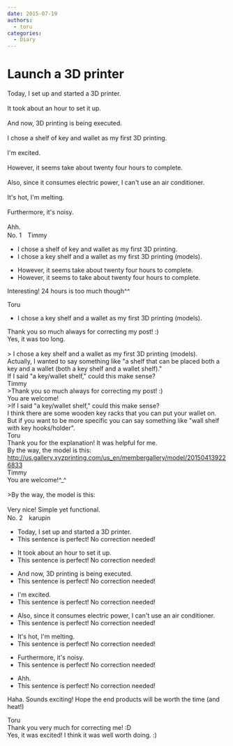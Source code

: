 ```yaml
---
date: 2015-07-19
authors:
  - toru
categories:
  - Diary
---
```


<h1 id="subject_show">Launch a 3D printer</h1>
<div class="date" hidden>Jul 19, 2015 18:35</div>
<div id="post"><div id="body_show_ori">
Today, I set up and started a 3D printer.<br/><br/>It took about an hour to set it up.<br/><br/>And now, 3D printing is being executed.<br/><br/>I chose a shelf of key and wallet as my first 3D printing.<br/><br/>I'm excited.<br/><br/>However, it seems take about twenty four hours to complete.<br/><br/>Also, since it consumes electric power, I can't use an air conditioner.<br/><br/>It's hot, I'm melting.<br/><br/>Furthermore, it's noisy.<br/><br/>Ahh.
</div></div>

<!-- more -->

<div id="block"><div class="first_name"> No. 1　<span class="just_name">Timmy</span></div><div id="block2">
<ul class="correction_field">
<li class="incorrect">I chose a shelf of key and wallet as my first 3D printing.</li>
<li class="corrected correct">
I chose a key shelf and a wallet as my first 3D printing (<span class="f_blue">models</span>).
</li>
</ul>
<ul class="correction_field">
<li class="incorrect">However, it seems take about twenty four hours to complete.</li>
<li class="corrected correct">
However, it seems <span class="f_blue">to</span> take about twenty four hours to complete.
</li>
</ul>
<p class="comment_small">
 Interesting! 24 hours is too much though^^
</p>

</div><div class="name"><span class="just_name">Toru</span><br><div class="quote_field"><ul class="correction_field">
<li class="corrected correct">
I chose a key shelf and a wallet as my first 3D printing (<span class="f_blue">models</span>).
</li>
</ul></div>
Thank you so much always for correcting my post! :)<br/>Yes, it was too long.<br/><br/>&gt; I chose a key shelf and a wallet as my first 3D printing (models).<br/>Actually, I wanted to say something like "a shelf that can be placed both a key and a wallet (both a key shelf and a wallet shelf)."<br/>If I said "a key/wallet shelf," could this make sense?
</div>
<div class="name"><span class="just_name">Timmy</span><br>
&gt;Thank you so much always for correcting my post! :)<br/>You are welcome!<br/>&gt;If I said "a key/wallet shelf," could this make sense?<br/>I think there are some wooden key racks that you can put your wallet on. But if you want to be more specific you can say something like "wall shelf with key hooks/holder".
</div>
<div class="name"><span class="just_name">Toru</span><br>
Thank you for the explanation! It was helpful for me.<br/>By the way, the model is this:<br/><a href="http://us.gallery.xyzprinting.com/us_en/membergallery/model/201504139226833" target="_blank">http://us.gallery.xyzprinting.com/us_en/membergallery/model/201504139226833</a>
</div>
<div class="name"><span class="just_name">Timmy</span><br>
You are welcome!^_^<br/><br/>&gt;By the way, the model is this:<br/><br/>Very nice! Simple yet functional.
</div>
</div>
<div id="block"><div class="first_name"> No. 2　<span class="just_name">karupin</span></div><div id="block2">
<ul class="correction_field">
<li class="incorrect">Today, I set up and started a 3D printer.</li>
<li class="corrected perfect">This sentence is perfect! No correction needed!</li>
</ul>
<ul class="correction_field">
<li class="incorrect">It took about an hour to set it up.</li>
<li class="corrected perfect">This sentence is perfect! No correction needed!</li>
</ul>
<ul class="correction_field">
<li class="incorrect">And now, 3D printing is being executed.</li>
<li class="corrected perfect">This sentence is perfect! No correction needed!</li>
</ul>
<ul class="correction_field">
<li class="incorrect">I'm excited.</li>
<li class="corrected perfect">This sentence is perfect! No correction needed!</li>
</ul>
<ul class="correction_field">
<li class="incorrect">Also, since it consumes electric power, I can't use an air conditioner.</li>
<li class="corrected perfect">This sentence is perfect! No correction needed!</li>
</ul>
<ul class="correction_field">
<li class="incorrect">It's hot, I'm melting.</li>
<li class="corrected perfect">This sentence is perfect! No correction needed!</li>
</ul>
<ul class="correction_field">
<li class="incorrect">Furthermore, it's noisy.</li>
<li class="corrected perfect">This sentence is perfect! No correction needed!</li>
</ul>
<ul class="correction_field">
<li class="incorrect">Ahh.</li>
<li class="corrected perfect">This sentence is perfect! No correction needed!</li>
</ul>
<p class="comment_small">
 Haha. Sounds exciting! Hope the end products will be worth the time (and heat!)
</p>

</div><div class="name"><span class="just_name">Toru</span><br>
Thank you very much for correcting me! :D<br/>Yes, it was excited! I think it was well worth doing. :)
</div>
</div>
